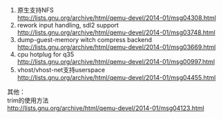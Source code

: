 1. 原生支持NFS  
http://lists.gnu.org/archive/html/qemu-devel/2014-01/msg04308.html
2. rework input handling, sdl2 support  
http://lists.gnu.org/archive/html/qemu-devel/2014-01/msg03748.html
3. dump-guest-memory witch compress backend   
http://lists.gnu.org/archive/html/qemu-devel/2014-01/msg03669.html
4. cpu hotplug for q35  
http://lists.gnu.org/archive/html/qemu-devel/2014-01/msg00997.html
5. vhost/vhost-net支持userspace  
http://lists.gnu.org/archive/html/qemu-devel/2014-01/msg04455.html

其他：  
trim的使用方法  
http://lists.gnu.org/archive/html/qemu-devel/2014-01/msg04123.html
